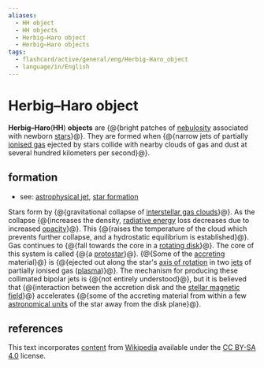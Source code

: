 ```yaml
---
aliases:
  - HH object
  - HH objects
  - Herbig–Haro object
  - Herbig–Haro objects
tags:
  - flashcard/active/general/eng/Herbig-Haro_object
  - language/in/English
---
```


# Herbig–Haro object

__Herbig–Haro__(__HH__) __objects__ are {@{bright patches of [nebulosity](nebula.md) associated with newborn [stars](star.md)}@}. They are formed when {@{narrow jets of partially [ionised gas](plasma%20(physics).md) ejected by stars collide with nearby clouds of gas and dust at several hundred kilometers per second}@}. <!--SR:!2028-09-27,1182,350!2027-03-03,717,330-->

## formation

- see: [astrophysical jet](astrophysical%20jet.md), [star formation](star%20formation.md)

Stars form by {@{gravitational collapse of [interstellar gas clouds](interstellar%20cloud.md)}@}. As the collapse {@{increases the density, [radiative energy](radiation.md) loss decreases due to increased [opacity](opacity.md)}@}. This {@{raises the temperature of the cloud which prevents further collapse, and a hydrostatic equilibrium is established}@}. Gas continues to {@{fall towards the core in a [rotating disk](accretion%20disk.md)}@}. The core of this system is called {@{a [protostar](protostar.md)}@}. {@{Some of the [accreting](accretion%20(astrophysics).md) material}@} is {@{ejected out along the star's [axis of rotation](rotation.md) in two [jets](astrophysical%20jet.md) of partially ionised gas \([plasma](plasma%20(physics).md)\)}@}. The mechanism for producing these collimated bipolar jets is {@{not entirely understood}@}, but it is believed that {@{interaction between the accretion disk and the [stellar magnetic field](stellar%20magnetic%20field.md)}@} accelerates {@{some of the accreting material from within a few [astronomical units](astronomical%20unit.md) of the star away from the disk plane}@}. <!--SR:!2028-09-19,1175,350!2026-09-11,511,250!2025-10-08,309,290!2027-05-21,768,330!2028-09-01,1160,350!2026-01-18,364,290!2027-08-10,832,330!2027-04-09,617,270!2025-11-12,80,346!2025-11-12,80,346-->

## references

This text incorporates [content](https://en.wikipedia.org/wiki/Herbig–Haro_object) from [Wikipedia](Wikipedia.md) available under the [CC BY-SA 4.0](https://creativecommons.org/licenses/by-sa/4.0/) license.
